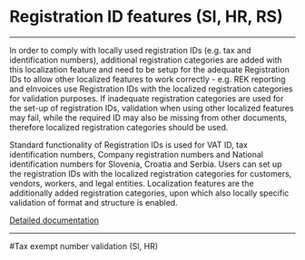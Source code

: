 # Registration ID features (SI, HR, RS)

-----

In order to comply with locally used registration IDs (e.g. tax and identification numbers), additional registration categories are added with this localization feature and need to be setup for the adequate Registration IDs to allow other localized features to work correctly - e.g. REK reporting and eInvoices use Registration IDs with the localized registration categories for validation purposes. If inadequate registration categories are used for the set-up of registration IDs, validation when using other localized features may fail, while the required ID may also be missing from other documents, therefore localized registration categories should be used.

Standard functionality of Registration IDs is used for VAT ID, tax identification numbers, Company registration numbers and National identification numbers for Slovenia, Croatia and Serbia. Users can set up the registration IDs with the localized registration categories for customers, vendors, workers, and legal entities. Localization features are the additionally added registration categories, upon which also locally specific validation of format and structure is enabled.

[Detailed documentation](http://axweb/D365O%20Localization%20Documents/D365O%20LOC_Tax%20identification%20number.docx?Web=1)

-----

#Tax exempt number validation (SI, HR)